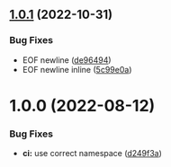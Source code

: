 ## [1.0.1](https://github.com/kolvin/kloud/compare/v1.0.0...v1.0.1) (2022-10-31)


### Bug Fixes

* EOF newline ([de96494](https://github.com/kolvin/kloud/commit/de9649494f81b14dcb18aa02c7429c93f3391bce))
* EOF newline inline ([5c99e0a](https://github.com/kolvin/kloud/commit/5c99e0ac950a1e851fc030008db61a004e450a00))

# 1.0.0 (2022-08-12)


### Bug Fixes

* **ci:** use correct namespace ([d249f3a](https://github.com/kolvin/kloud-aws/commit/d249f3ac7dd44826d3ec9617e71fc46c3b20e3db))
